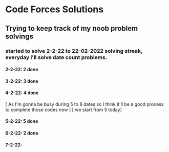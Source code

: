 # Code Forces Solutions

## Trying to keep track of my noob problem solvings

### started to solve 2-2-22 to 22-02-2022 solving streak, everyday i'll solve date count problems.
#### 2-2-22: 2 done
#### 3-2-22: 3 done
#### 4-2-22: 4 done 
[ As I'm gonna be busy during 5 to 8 dates so I think it'll be a good process to complete those codes now ]
[ we start from 5 today]
#### 5-2-22: 5 done
#### 6-2-22: 2 done
#### 7-2-22:
